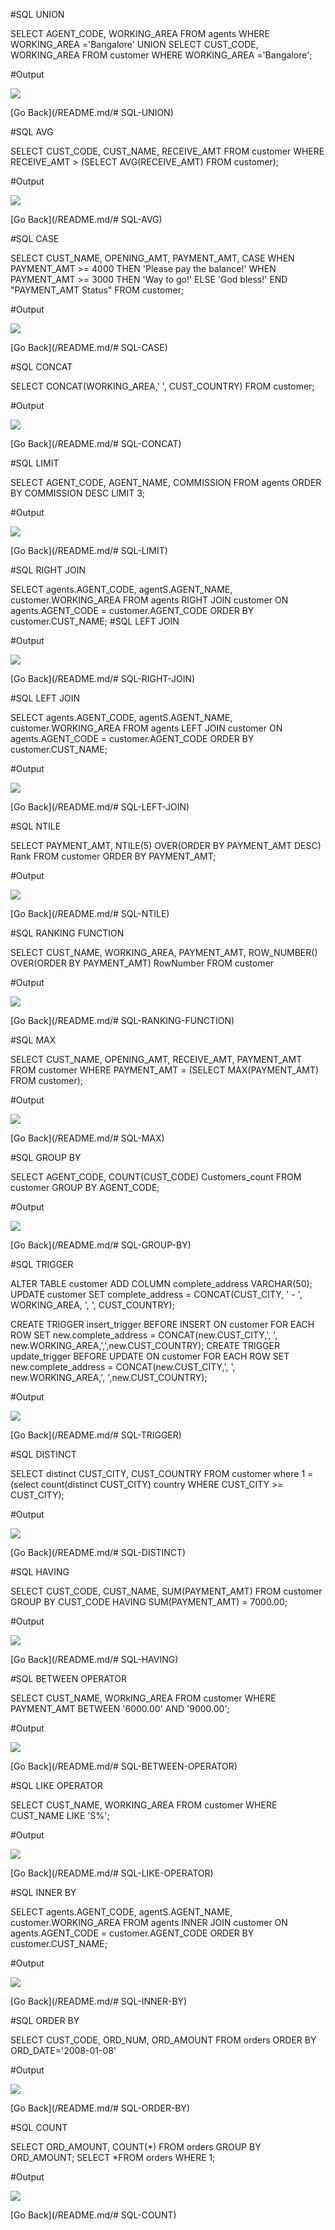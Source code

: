 #SQL UNION

SELECT AGENT_CODE, WORKING_AREA FROM agents WHERE WORKING_AREA ='Bangalore'
UNION
SELECT CUST_CODE, WORKING_AREA FROM customer WHERE WORKING_AREA ='Bangalore'; 

#Output

![](/Results/query1.JPG)

[Go Back](/README.md/# SQL-UNION)

#SQL AVG

SELECT
  CUST_CODE, CUST_NAME, RECEIVE_AMT
FROM
  customer
WHERE 
  RECEIVE_AMT > (SELECT
              AVG(RECEIVE_AMT)
           FROM
               customer);

#Output

![](/Results/query2.JPG)

[Go Back](/README.md/# SQL-AVG)

 
#SQL CASE

SELECT CUST_NAME, OPENING_AMT,  PAYMENT_AMT, CASE
  WHEN PAYMENT_AMT >= 4000 THEN 'Please pay the balance!'
  WHEN PAYMENT_AMT >= 3000 THEN 'Way to go!'
  ELSE 'God bless!'
  END
"PAYMENT_AMT Status"
FROM customer;

#Output

![](/Results/query3.JPG)

[Go Back](/README.md/# SQL-CASE)

#SQL CONCAT

SELECT CONCAT(WORKING_AREA,'  ', CUST_COUNTRY) 
FROM customer;

#Output

![](/Results/query4.JPG)

[Go Back](/README.md/# SQL-CONCAT)

#SQL LIMIT

SELECT AGENT_CODE,
       AGENT_NAME, 
       COMMISSION
FROM
 agents 
   ORDER BY COMMISSION DESC
   LIMIT 3;
   
#Output

 ![](/Results/query5.JPG)
 
 [Go Back](/README.md/# SQL-LIMIT)

#SQL RIGHT JOIN 
 
SELECT agents.AGENT_CODE, agentS.AGENT_NAME, customer.WORKING_AREA
FROM agents
RIGHT JOIN customer ON agents.AGENT_CODE = customer.AGENT_CODE
ORDER BY customer.CUST_NAME;
#SQL LEFT JOIN

#Output

 ![](/Results/query6.JPG)
 
 [Go Back](/README.md/# SQL-RIGHT-JOIN)
 
 #SQL LEFT JOIN
 
SELECT agents.AGENT_CODE, agentS.AGENT_NAME, customer.WORKING_AREA
FROM agents
LEFT JOIN customer ON agents.AGENT_CODE = customer.AGENT_CODE
ORDER BY customer.CUST_NAME;

#Output

![](/Results/query7.JPG)
 
 [Go Back](/README.md/# SQL-LEFT-JOIN)
 
 #SQL NTILE
 
SELECT PAYMENT_AMT,
       NTILE(5) OVER(ORDER BY PAYMENT_AMT DESC) Rank
       FROM customer
       ORDER BY PAYMENT_AMT;
       
#Output

 ![](/Results/query8.JPG)
 
 [Go Back](/README.md/# SQL-NTILE)
       
 #SQL RANKING FUNCTION 
 
   
SELECT CUST_NAME,
       WORKING_AREA,
       PAYMENT_AMT,
       ROW_NUMBER() OVER(ORDER BY PAYMENT_AMT)
       RowNumber
       FROM customer
       
 #Output

 ![](/Results/query9.JPG)
 
 [Go Back](/README.md/# SQL-RANKING-FUNCTION)
 
 #SQL MAX
 
SELECT CUST_NAME, OPENING_AMT, RECEIVE_AMT, PAYMENT_AMT
FROM customer
WHERE PAYMENT_AMT = (SELECT MAX(PAYMENT_AMT) FROM customer);

#Output

 ![](/Results/query10.JPG)
 
 [Go Back](/README.md/# SQL-MAX)
 
 #SQL GROUP BY
 
 SELECT
	AGENT_CODE,
	COUNT(CUST_CODE) Customers_count
FROM
	customer
GROUP BY
	AGENT_CODE;
  
 #Output

 ![](/Results/query11.JPG)
 
 [Go Back](/README.md/# SQL-GROUP-BY)
  
 #SQL TRIGGER
 
ALTER TABLE customer ADD COLUMN complete_address VARCHAR(50);
UPDATE customer SET complete_address = CONCAT(CUST_CITY, ' - ', WORKING_AREA, ', ', CUST_COUNTRY);

CREATE TRIGGER insert_trigger BEFORE INSERT ON customer FOR EACH ROW SET new.complete_address = CONCAT(new.CUST_CITY,', ', new.WORKING_AREA,',',new.CUST_COUNTRY);
CREATE TRIGGER update_trigger BEFORE UPDATE ON customer FOR EACH ROW SET new.complete_address = CONCAT(new.CUST_CITY,', ', new.WORKING_AREA,', ',new.CUST_COUNTRY);

 #Output

 ![](/Results/query12.JPG)
 
 [Go Back](/README.md/# SQL-TRIGGER)

 #SQL DISTINCT
 
SELECT distinct CUST_CITY, CUST_COUNTRY
FROM customer 
where 1 = (select count(distinct CUST_CITY)
country 
WHERE CUST_CITY >= CUST_CITY); 

#Output

 ![](/Results/query13.JPG)
 
 [Go Back](/README.md/# SQL-DISTINCT)

 #SQL HAVING
 
 SELECT CUST_CODE, CUST_NAME, SUM(PAYMENT_AMT)
FROM customer
GROUP BY CUST_CODE
HAVING SUM(PAYMENT_AMT) = 7000.00;

#Output

 ![](/Results/query14.JPG)
 
 [Go Back](/README.md/# SQL-HAVING)
 
 #SQL BETWEEN OPERATOR
 
 SELECT 
     CUST_NAME,
     WORkING_AREA
FROM
    customer
WHERE PAYMENT_AMT BETWEEN '6000.00' AND '9000.00';

#Output

 ![](/Results/query15.JPG)
 
 [Go Back](/README.md/# SQL-BETWEEN-OPERATOR)
 
 #SQL LIKE OPERATOR
 
SELECT CUST_NAME, WORKING_AREA
FROM customer
WHERE CUST_NAME LIKE 'S%';

#Output

 ![](/Results/query16.JPG)
 
 [Go Back](/README.md/# SQL-LIKE-OPERATOR)
 
 #SQL INNER BY
 
SELECT agents.AGENT_CODE, agentS.AGENT_NAME, customer.WORKING_AREA
FROM agents
INNER JOIN customer ON agents.AGENT_CODE = customer.AGENT_CODE
ORDER BY customer.CUST_NAME;
 
 #Output

 ![](/Results/query17.JPG)
 
 [Go Back](/README.md/# SQL-INNER-BY)

 #SQL ORDER BY
 
 SELECT CUST_CODE, ORD_NUM, ORD_AMOUNT FROM orders ORDER BY ORD_DATE='2008-01-08'
 
 #Output

 ![](/Results/query18.JPG)
 
 [Go Back](/README.md/# SQL-ORDER-BY)
 
 #SQL COUNT
 
SELECT ORD_AMOUNT, COUNT(*) FROM orders GROUP BY ORD_AMOUNT;
SELECT *FROM orders WHERE 1;
 
 #Output

 ![](/Results/query19.JPG)
 
 [Go Back](/README.md/# SQL-COUNT)
 
 #


